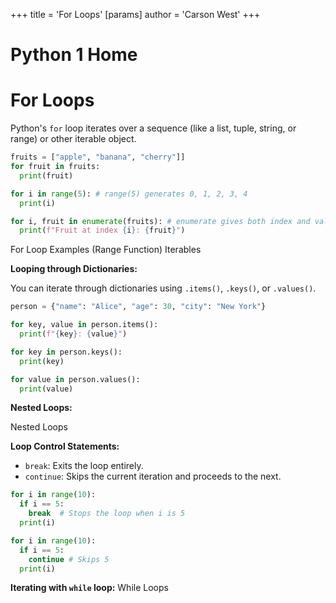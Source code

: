 +++
 title = 'For Loops'
[params]
	author = 'Carson West'
+++
# Python 1 Home
# For Loops 
Python's `for` loop iterates over a sequence (like a list, tuple, string, or range) or other iterable object.

```python
fruits = ["apple", "banana", "cherry"]]
for fruit in fruits:
  print(fruit)

for i in range(5): # range(5) generates 0, 1, 2, 3, 4
  print(i)

for i, fruit in enumerate(fruits): # enumerate gives both index and value
  print(f"Fruit at index {i}: {fruit}")
```

For Loop Examples  (Range Function) Iterables


**Looping through Dictionaries:**

You can iterate through dictionaries using `.items()`, `.keys()`, or `.values()`.

```python
person = {"name": "Alice", "age": 30, "city": "New York"}

for key, value in person.items():
  print(f"{key}: {value}")

for key in person.keys():
  print(key)

for value in person.values():
  print(value)
```

**Nested Loops:**

Nested Loops

**Loop Control Statements:**

* `break`: Exits the loop entirely.
* `continue`: Skips the current iteration and proceeds to the next.

```python
for i in range(10):
  if i == 5:
    break  # Stops the loop when i is 5
  print(i)

for i in range(10):
  if i == 5:
    continue # Skips 5
  print(i)
```

**Iterating with `while` loop:** While Loops
